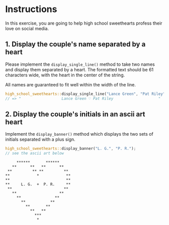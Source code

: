# Instructions

In this exercise, you are going to help high school sweethearts profess their love on social media.

## 1. Display the couple's name separated by a heart

Please implement the `display_single_line()` method to take two names and display them separated by a heart.
The formatted text should be 61 characters wide, with the heart in the center of the string.

All names are guaranteed to fit well within the width of the line.

```rust
high_school_sweethearts::display_single_line("Lance Green", "Pat Riley");
// => "                  Lance Green ♡ Pat Riley                    "
```

## 2. Display the couple's initials in an ascii art heart

Implement the `display_banner()` method which displays the two sets of initials separated with a plus sign.

```rust
high_school_sweethearts::display_banner("L. G.", "P. R.");
// see the ascii art below
```

```
     ******       ******
   **      **   **      **
 **         ** **         **
**            *            **
**                         **
**     L. G.  +  P. R.     **
 **                       **
   **                   **
     **               **
       **           **
         **       **
           **   **
             ***
              *
```
